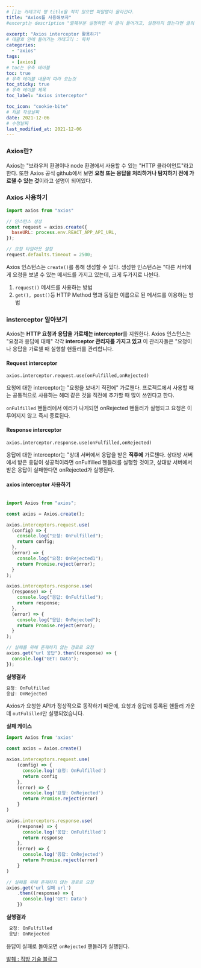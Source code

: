 ```yaml
---
# []는 카테고리 명 title을 적지 않으면 파일명이 올라간다.
title: "Axios를 사용해보자"
#excerpt는 description "발췌부분 설정하면 이 글이 들어가고, 설정하지 않는다면 글의 첫 문단이 들어가게됨"

excerpt: "Axios interceptor 활용하기"
# 대괄호 안에 들어가는 카테고리 : 목차
categories:
  - "axios"
tags:
  - [axios]
# toc는 우측 테이블
toc: true
# 우측 테이블 내용이 따라 오는것 
toc_sticky: true
# 우측 테이블 제목
toc_label: "Axios interceptor"

toc_icon: "cookie-bite"
# 처음 작성날짜
date: 2021-12-06
# 수정날짜
last_modified_at: 2021-12-06
---
```


### Axios란?

Axios는 "브라우저 환경이나 node 환경에서 사용할 수 있는 "HTTP 클라이언트"라고 한다. 또한
Axios 공식 github에서 보면 **요청 또는 응답을 처리하거나 탐지하기 전에 가로챌 수 있는 것**이라고 설명이 되어있다.

### Axios 사용하기
```jsx
import axios from "axios"

// 인스턴스 생성
const request = axios.create({
  baseURL: process.env.REACT_APP_API_URL,
});

// 요청 타임아웃 설정
request.defaults.timeout = 2500;
```
Axios 인스턴스는 `create()`를 통해 생성할 수 있다. 생성한 인스턴스는 "다른 서버에게 요청을 보낼 수 있는 메서드를 가지고 있는데, 크게 두가지로 나뉜다.

1. `request()` 메서드를 사용하는 방법 
2. `get(), post()`등 HTTP Method 명과 동일한 이름으로 된 메서드를 이용하는 방법

### insterceptor 알아보기

Axios는 **HTTP 요청과 응답을 가로채는 interceptor**를 지원한다. Axios 인스턴스는 "요청과 응답에 대해" 각각 **interceptor 관리자를 가지고 있고** 이 관리자들은 "요청이나 응답을 가로챌 때 실행할 핸들러를 관리합니다.

#### Request interceptor

`axios.interceptor.request.use(onFulfilled,onRejected)`

요청에 대한 interceptor는 "요청을 보내기 직전에" 가로챈다. 프로젝트에서 사용할 때는 공통적으로 사용하는 헤더 같은 것을 직전에 추가할 때 많이 쓰인다고 한다.

`onFulfilled` 핸들러에서 에러가 나게되면 onRejected 핸들러가 실행되고 요청은 이루어지지 않고 즉시 종료된다.


#### Response interceptor

`axios.interceptor.response.use(onFulfilled,onRejected)`

응답에 대한 interceptor는 "상대 서버에서 응답을 받은 **직후에** 가로챈다.
상대방 서버에서 받은 응답이 성공적이라면 onFulfilled 핸들러를 실행할 것이고, 상대방 서버에서 받은 응답이 실패한다면 onRejected가 실행된다.

#### axios interceptor 사용하기

```jsx

import Axios from "axios";

const axios = Axios.create();

axios.interceptors.request.use(
  (config) => {
    console.log("요청: OnFulfilled");
    return config;
  },
  (error) => {
    console.log("요청: OnRejected1");
    return Promise.reject(error);
  }
);

axios.interceptors.response.use(
  (response) => {
    console.log("응답: OnFulfilled");
    return response;
  },
  (error) => {
    console.log("응답: OnRejected");
    return Promise.reject(error);
  }
);

// 실패를 위해 존재하지 않는 경로로 요청
axios.get("url 응답").then((response) => {
  console.log("GET: Data");
});
```

**실행결과**

```jsx
요청: OnFulfilled
응답: OnRejected
```
Axios가 요청한 API가 정상적으로 동작하기 때문에, 요청과 응답에 등록된 핸들러 가운데 `outFulilled`만 실행되었습니다.

**실패 케이스**

```jsx
import Axios from 'axios'

const axios = Axios.create()

axios.interceptors.request.use(
    (config) => {
      console.log('요청: OnFulfilled')
      return config
    },
    (error) => {
      console.log('요청: OnRejected')
      return Promise.reject(error)
    }
)

axios.interceptors.response.use(
    (response) => {
      console.log('응답: OnFulfilled')
      return response
    },
    (error) => {
      console.log('응답: OnRejected')
      return Promise.reject(error)
    }
)

// 실패를 위해 존재하지 않는 경로로 요청
axios.get('url 실패 url')
    .then((response) => {
      console.log('GET: Data')
    })
```
**실행결과**

```jsx
 요청: OnFulfilled
 응답: OnRejected
```
응답이 실패로 돌아오면 `onRejected` 핸들러가 실행된다.



[발췌 : 직방 기술 블로그](https://medium.com/zigbang/%EC%9A%B0%EB%A6%AC-axios%EC%97%90%EA%B2%8C-%EB%8B%A4%EC%8B%9C-%ED%95%9C-%EB%B2%88-%EA%B8%B0%ED%9A%8C%EB%A5%BC-%EC%A3%BC%EC%84%B8%EC%9A%94-a7b32f4f2db2)




